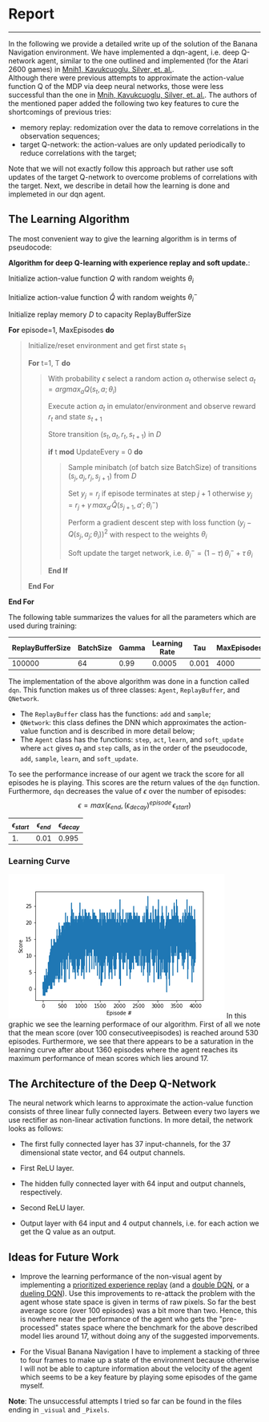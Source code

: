 # Report
-------------

In the following we provide a detailed write up of the solution of the Banana Navigation environment.
We have implemented a dqn-agent, i.e. deep Q-network agent, similar to the one outlined and implemented (for the Atari 2600 games) in [Mnih1, Kavukcuoglu, Silver, et. al.](http://www.nature.com/articles/nature14236).  
Although there were previous attempts to approximate  the action-value function Q of the MDP via deep neural networks, those were less successful than the one in [Mnih, Kavukcuoglu, Silver, et. al.](http://www.nature.com/articles/nature14236).  The authors of the mentioned paper added the following two key features to cure the shortcomings of previous tries:
* memory replay: redomization over the data to remove correlations in the observation sequences;
* target Q-network: the action-values are only updated periodically to reduce correlations with the target;

Note that we will not exactly follow this approach but rather use soft updates of the target Q-network to overcome problems of correlations with the target.
Next, we describe in detail how the learning is done and implemeted
in our dqn agent.

## The Learning Algorithm

The most convenient way to give the learning algorithm is in terms of pseudocode:

**Algorithm for deep Q-learning with experience replay and soft update.**:

Initialize action-value function $Q$ with random weights $\theta_i$

Initialize action-value function $\hat Q$ with random weights $\theta^-_i$

Initialize replay memory $D$ to capacity ReplayBufferSize

**For** episode=1, MaxEpisodes **do**
>  Initialize/reset environment and get first state $s_1$
>
> **For** t=1, T **do**
>> With probability $\epsilon$ select a random action $a_t$ otherwise select $a_t = argmax_a Q(s_t, a; \theta_i)$
>>
>> Execute action $a_t$ in emulator/environment and observe reward $r_t$ and state $s_{t+1}$
>>
>> Store transition $(s_t, a_t, r_t, s_{t+1})$ in $D$
>>
>> **if** t **mod** UpdateEvery = 0 **do**
>>> Sample minibatch (of batch size BatchSize) of transitions $(s_j, a_j, r_j, s_{j+1})$ from $D$
>>>
>>> Set $y_j = r_j$ if episode terminates at step $j+1$ otherwise $y_j = r_j + \gamma\, max_{a'} \hat Q(s_{j+1}, a'; \theta^-_i)$
>>>
>>> Perform a gradient descent step with loss function $(y_j - Q(s_j, a_j;\theta_i))^2$ with respect to the weights $\theta_i$
>>>
>>> Soft update the target network, i.e. $\theta^-_i = (1 - \tau)\,\theta^-_i + \tau \,\theta_i$
>>
>> **End If**
>>
> **End For**

**End For**

The following table summarizes the values for all the parameters which are used during training:

|ReplayBufferSize| BatchSize |Gamma | Learning Rate | Tau | MaxEpisodes | UpdateEvery |
|------------------|------------|------|---------------|-----|------|---|
| 100000           | 64         | 0.99 |      0.0005   |0.001|4000 | 4 |





The implementation of the above algorithm was done in a function called `dqn`. This function makes us of three classes: `Agent`, `ReplayBuffer`, and `QNetwork`.
* The `ReplayBuffer` class has the functions: `add` and `sample`;
* `QNetwork`: this class defines the DNN which approximates the action-value function and is described in more detail below;
* The `Agent` class has the functions: `step`, `act`, `learn`, and `soft_update` where `act` gives $a_t$ and `step` calls, as in the order of the pseudocode,  `add`, `sample`, `learn`, and `soft_update`.


To see the performance increase of our agent we track the score for all episodes he is playing. This scores are the return values of the `dqn` function. Furthermore, `dqn` decreases the value of $\epsilon$ over the number of episodes:
$$ \epsilon = max(\epsilon_{end}, (\epsilon_{decay})^{episode}\, \epsilon_{start})$$

| $\epsilon_{start}$ | $\epsilon_{end}$ | $\epsilon_{decay}$ |
|------------------|----------------|------------------|
|  1.              |    0.01        |    0.995         |

### Learning Curve

![Learning Curve](learning_curve.png)
In this graphic we see the learning performace of our algorithm. First of all we note that the mean score (over 100 consecutiveepisodes) is reached around 530 episodes. Furthermore, we see that there appears to be a saturation in the learning curve after about 1360 episodes where the agent reaches its maximum performance of mean scores which lies around 17.

## The Architecture of the Deep Q-Network

The neural network which learns to approximate the action-value function consists of three linear fully connected layers. Between every two layers we use rectifier as non-linear activation functions. In more detail, the network looks as follows:

* The first fully connected layer has 37 input-channels, for the 37 dimensional state vector, and 64 output channels.

* First ReLU layer.

* The hidden fully connected layer with 64 input and output channels, respectively.

* Second ReLU layer.

* Output layer with 64 input and 4 output channels, i.e. for each action we get the Q value as an output.



## Ideas for Future Work

* Improve the learning performance of the non-visual agent by implementing a [prioritized experience replay](https://arxiv.org/abs/1511.05952) (and a [double DQN](https://arxiv.org/abs/1509.06461), or a [dueling DQN](https://arxiv.org/abs/1511.06581)). Use this improvements to re-attack the problem with the agent whose state space is given in terms of raw pixels. So far the best average score (over 100 episodes) was a bit more than two. Hence, this is nowhere near the performance of the agent who gets the "pre-processed" states space where the benchmark for the above described model lies around 17, without doing any of the suggested imporvements.

* For the Visual Banana Navigation I have to implement a stacking of three to four frames to make up a state of the environment because otherwise I will not be able to capture information about the velocity of the agent which seems to be a key feature by playing some episodes of the game myself.

**Note**: The unsuccessful attempts I tried so far can be found in the files ending in `_visual` and `_Pixels`.

